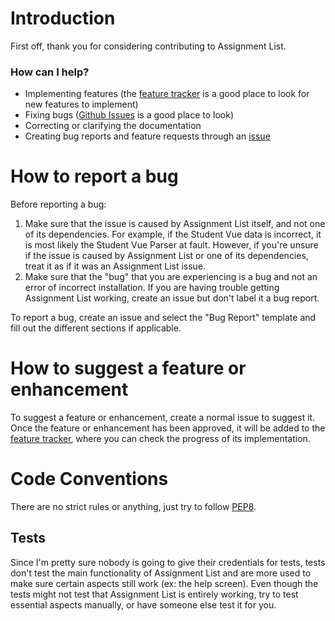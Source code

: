 # Introduction

First off, thank you for considering contributing to Assignment List.


### How can I help?

* Implementing features (the [feature tracker](https://github.com/Whodiduexpect/assignment-list/projects/1) is a good place to look for new features to implement)
* Fixing bugs ([Github Issues](https://github.com/Whodiduexpect/assignment-list/issues) is a good place to look)
* Correcting or clarifying the documentation
* Creating bug reports and feature requests through an [issue](https://github.com/Whodiduexpect/assignment-list/issues/new/choose)

# How to report a bug

Before reporting a bug:
1. Make sure that the issue is caused by Assignment List itself, and not one of its dependencies. For example, if the Student Vue data is incorrect, it is most likely the Student Vue Parser at fault. However, if you're unsure if the issue is caused by Assignment List or one of its dependencies, treat it as if it was an Assignment List issue.
2. Make sure that the "bug" that you are experiencing is a bug and not an error of incorrect installation. If you are having trouble getting Assignment List working, create an issue but don't label it a bug report.

To report a bug, create an issue and select the "Bug Report" template and fill out the different sections if applicable.

# How to suggest a feature or enhancement

To suggest a feature or enhancement, create a normal issue to suggest it. Once the feature or enhancement has been approved, it will be added to the [feature tracker](https://github.com/Whodiduexpect/assignment-list/projects/1), where you can check the progress of its implementation.


# Code Conventions
There are no strict rules or anything, just try to follow [PEP8](https://www.python.org/dev/peps/pep-0008/#a-foolish-consistency-is-the-hobgoblin-of-little-minds).
## Tests
Since I'm pretty sure nobody is going to give their credentials for tests, tests don't test the main functionality of Assignment List and are more used to make sure certain aspects still work (ex: the help screen). Even though the tests might not test that Assignment List is entirely working, try to test essential aspects manually, or have someone else test it for you.
